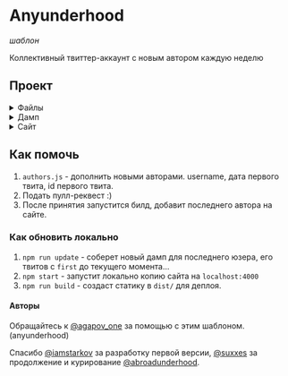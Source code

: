 # Anyunderhood

*шаблон*

Коллективный твиттер-аккаунт с новым автором каждую неделю

## Проект

<details><summary>Файлы</summary>

* `authors.js` — список авторов
* `gulpfile.babel.js` — сборщик gulp сайта
* `webpack.config.babel.js` — конфиг для js
* `package.json`, `.editorconfig`, `.eslintrc`, `.gitignore` — переносимое окружение
* `.travis.yml` — конфиг для тревиса
* `.deploy.sh` — деплой с тревиса
* `README.md`

</details>

<details><summary>Дамп</summary>

* `scripts/update.js` — апдейт дампа
* `dump/index.js` — получение дампа
* `dump/*.json` — дамп информации об авторах ('tweets', 'info', 'followers', 'media')
* `dump/images/` — дамп изображений авторов
* `helpers/` — хелперы

</details>

<details><summary>Сайт</summary>

* `css/` — CSS для сайта
* `layouts/` — Шаблоны для сайта
* `static/` — статические файлы для сайта
* `pages/` — маркдаун страницы на сайте

</details>

## Как помочь

1. `authors.js` - дополнить новыми авторами. username, дата первого твита, id первого твита.
2. Подать пулл-реквест :)
3. После принятия запустится билд, добавит последнего автора на сайте.

### Как обновить локально

1. `npm run update` - соберет новый дамп для последнего юзера, его твитов с `first` до текущего момента...
2. `npm start` - запустит локально копию сайта на `localhost:4000`
3. `npm run build` - создаст статику в `dist/` для деплоя.

#### Авторы

Обращайтесь к [@agapov_one](https://twitter.com/agapov_one) за помощью с этим шаблоном. (anyunderhood)

Спасибо [@iamstarkov](https://twitter.com/iamstarkov) за разработку первой версии, [@suxxes](https://twitter.com/suxxes) за продолжение и курирование [@abroadunderhood](https://twitter.com/abroadunderhood).
